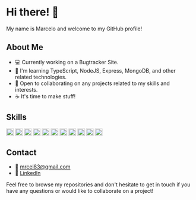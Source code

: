 # Hi there! 👋

My name is Marcelo and welcome to my GitHub profile! 

## About Me

- 💻 Currently working on a Bugtracker Site.
- 🌱 I'm learning TypeScript, NodeJS, Express, MongoDB, and other related technologies.
- 🤝 Open to collaborating on any projects related to my skills and interests.
- ☕ It's time to make stuff!

## Skills
<div>
  <img height="20" src="https://img.shields.io/badge/Code-TypeScript-blue?style=flat&logo=typescript" alt="TypeScript">
  <img height="20" src="https://img.shields.io/badge/'Code'-HTML-orange?style=flat&logo=html5" alt="HTML">
  <img height="20" src="https://img.shields.io/badge/'Code'-CSS-blue?style=flat&logo=css3" alt="CSS">
  <img height="20" src="https://img.shields.io/badge/Tech-Node.js-green?style=flat&logo=node.js" alt="Node.js">
  <img height="20" src="https://img.shields.io/badge/Tech-Express.js-lightgrey?style=flat&logo=express" alt="Express">
  <img height="20" src="https://img.shields.io/badge/Tech-MongoDB-green?style=flat&logo=mongodb" alt="MongoDB">
  <img height="20" src="https://img.shields.io/badge/Code-bash-blueviolet?style=flat&logo=gnu-bash" alt="bash">
  <img height="20" src="https://img.shields.io/badge/VCS-Git-red?style=flat&logo=git" alt="Git">
  <img height="20" src="https://img.shields.io/badge/Tool-npm-red?style=flat&logo=npm" alt="npm">
  <img height="20" src="https://img.shields.io/badge/Tool-Jest-red?style=flat&logo=jest" alt="Jest">
  <img height="20" src="https://img.shields.io/badge/Tool-Figma-violet?style=flat&logo=figma" alt="Figma">
</div>


## Contact
- 📧 mrcel83@gmail.com
- 💼 [LinkedIn](https://www.linkedin.com/in/marcelo-oliveira-1445b5222/)

Feel free to browse my repositories and don't hesitate to get in touch if you have any questions or would like to collaborate on a project!
